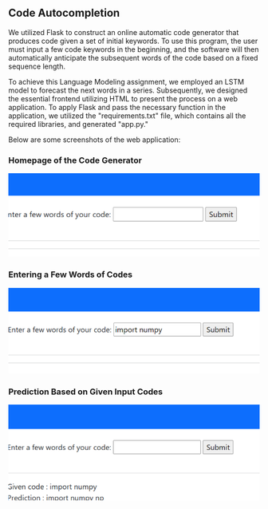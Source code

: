 ## Code Autocompletion

We utilized Flask to construct an online automatic code generator that produces code given a set of initial keywords. To use this program, the user must input a few code keywords in the beginning, and the software will then automatically anticipate the subsequent words of the code based on a fixed sequence length.

To achieve this Language Modeling assignment, we employed an LSTM model to forecast the next words in a series. Subsequently, we designed the essential frontend utilizing HTML to present the process on a web application. To apply Flask and pass the necessary function in the application, we utilized the "requirements.txt" file, which contains all the required libraries, and generated "app.py."

Below are some screenshots of the web application:

### Homepage of the Code Generator
![Home Page](https://raw.githubusercontent.com/Maria-Rumki/NLP-Assignments/main/Language%20Model/images/Homepage.PNG)

### Entering a Few Words of Codes
![Entering Few Words Codes](https://raw.githubusercontent.com/Maria-Rumki/NLP-Assignments/main/Language%20Model/images/Input.PNG)

### Prediction Based on Given Input Codes
![Prediction Based Given Input Codes](https://raw.githubusercontent.com/Maria-Rumki/NLP-Assignments/main/Language%20Model/images/Output.PNG)

